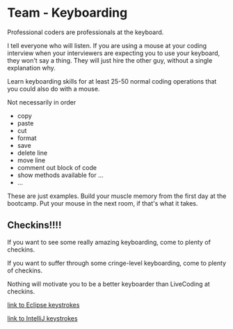 # Team - Keyboarding

Professional coders are professionals at the keyboard.

I tell everyone who will listen. If you are using a mouse at your coding interview when your interviewers are expecting you to use your keyboard, they won't say a thing. They will just hire the other guy, without a single explanation why.

Learn keyboarding skills for at least 25-50 normal coding operations that you could also do with a mouse.

Not necessarily in order

- copy
- paste
- cut
- format
- save
- delete line
- move line
- comment out block of code
- show methods available for ...
- ...

These are just examples. Build your muscle memory from the first day at the bootcamp. Put your mouse in the next room, if that's what it takes.

## Checkins!!!!

If you want to see some really amazing keyboarding, come to plenty of checkins.

If you want to suffer through some cringe-level keyboarding, come to plenty of checkins.

Nothing will motivate you to be a better keyboarder than LiveCoding at checkins.

[link to Eclipse keystrokes](../item/KEYBOARD_COMMANDS_ECLIPSE.md)

[link to IntelliJ keystrokes](../item/KEYBOARD_COMMANDS_INTELLIJ.md)